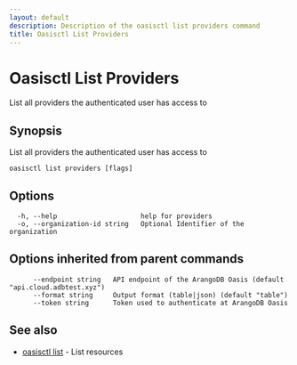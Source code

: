 ```yaml
---
layout: default
description: Description of the oasisctl list providers command
title: Oasisctl List Providers
---
```

# Oasisctl List Providers

List all providers the authenticated user has access to

## Synopsis

List all providers the authenticated user has access to

```
oasisctl list providers [flags]
```

## Options

```
  -h, --help                     help for providers
  -o, --organization-id string   Optional Identifier of the organization
```

## Options inherited from parent commands

```
      --endpoint string   API endpoint of the ArangoDB Oasis (default "api.cloud.adbtest.xyz")
      --format string     Output format (table|json) (default "table")
      --token string      Token used to authenticate at ArangoDB Oasis
```

## See also

* [oasisctl list](oasisctl-list.html)	 - List resources

